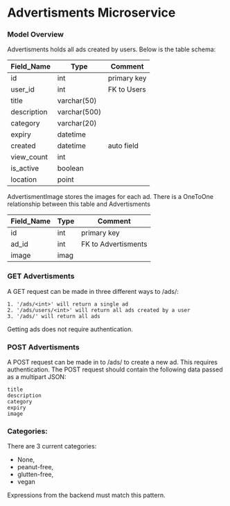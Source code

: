 # Advertisments Microservice

### Model Overview

Advertisments holds all ads created by users. Below is the table schema:

| Field_Name  | Type         | Comment     |
| ----------- | ------------ | ----------- |
| id          | int          | primary key |
| user_id     | int          | FK to Users |
| title       | varchar(50)  |             |
| description | varchar(500) |             |
| category    | varchar(20)  |             |
| expiry      | datetime     |             |
| created     | datetime     | auto field  |
| view_count  | int          |             |
| is_active   | boolean      |             |
| location    | point        |             |

AdvertismentImage stores the images for each ad. There is a OneToOne relationship between this table
and Advertisments

| Field_Name | Type | Comment             |
| ---------- | ---- | ------------------- |
| id         | int  | primary key         |
| ad_id      | int  | FK to Advertisments |
| image      | imag |                     |

### GET Advertisments

A GET request can be made in three different ways to /ads/:

    1. '/ads/<int>' will return a single ad
    2. '/ads/users/<int>' will return all ads created by a user
    3. '/ads/' will return all ads

Getting ads does not require authentication.

### POST Advertisments

A POST request can be made in to /ads/ to create a new ad. This requires authentication.
The POST request should contain the following data passed as a multipart JSON:

    title
    description
    category
    expiry
    image

### Categories:

There are 3 current categories:

- None,
- peanut-free,
- glutten-free,
- vegan

Expressions from the backend must match this pattern.
